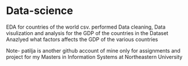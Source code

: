 # Data-science
EDA for countries of the world csv.
performed Data cleaning, Data visulization and analysis for the GDP of the countries in the Dataset\
Anazlyed what factors affects the GDP of the various countries


Note-
patilja is another github account of mine only for assignments and project for my Masters in Information Systems at Northeastern University
